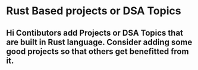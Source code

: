 # Rust Based projects or DSA Topics


## Hi Contibutors add Projects or DSA Topics that are built in Rust language. Consider adding some good projects so that others get benefitted from it.
